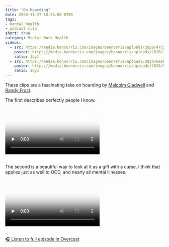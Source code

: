 ```yaml
---
title: "On hoarding"
date: 2020-11-27 10:33:00-0700
tags:
- mental health
- podcast clip
short: true
category: Mental Work Health
videos:
  - src: https://media.bennorris.com/images/bennorris/uploads/2020/47c572a12c.mov
    poster: https://media.bennorris.com/images/bennorris/uploads/2020/74fe2ac94d.png
    ratio: 1by1
  - src: https://media.bennorris.com/images/bennorris/uploads/2020/6eeb8028f2.mov
    poster: https://media.bennorris.com/images/bennorris/uploads/2020/5e202147b8.png
    ratio: 1by1
---
```


These clips are a fascinating take on hoarding by [Malcolm Gladwell](http://gladwell.com) and [Randy Frost](https://www.smith.edu/academics/faculty/randy-frost).

The first describes perfectly people I know.

<div class="embed-responsive embed-responsive-1by1 image-medium">
    <video class="embed-responsive-item" src="https://media.bennorris.com/images/bennorris/uploads/2020/47c572a12c.mov" controls="controls" playsinline="playsinline" poster="https://media.bennorris.com/images/bennorris/uploads/2020/74fe2ac94d.png" preload="none"></video>
</div>

<br/>

The second is a beautiful way to look at it as a gift with a curse. I think that applies just as well to OCD, and nearly all mental illnesses.

<div class="embed-responsive embed-responsive-1by1 image-medium">
    <video class="embed-responsive-item" controls="controls" playsinline="playsinline" src="https://media.bennorris.com/images/bennorris/uploads/2020/6eeb8028f2.mov" poster="https://media.bennorris.com/images/bennorris/uploads/2020/5e202147b8.png" preload="none"></video>
</div>

<br/>

[🎧 Listen to full episode in Overcast](https://overcast.fm/+NG9IGAWU4)
